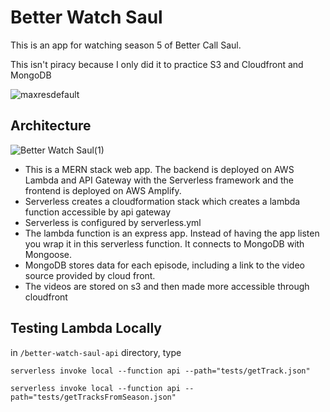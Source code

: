 # Better Watch Saul

This is an app for watching season 5 of Better Call Saul.

This isn't piracy because I only did it to practice S3 and Cloudfront and MongoDB

![maxresdefault](https://user-images.githubusercontent.com/32403644/236652476-cc3a1345-aa8c-4579-a351-2e6fc7709e95.png)

## Architecture

![Better Watch Saul(1)](https://user-images.githubusercontent.com/32403644/236652820-5f54e79f-6707-4f30-819c-e413ff975d6d.png)

- This is a MERN stack web app. The backend is deployed on AWS Lambda and API Gateway with the Serverless framework and the frontend is deployed on AWS Amplify.
- Serverless creates a cloudformation stack which creates a lambda function accessible by api gateway
- Serverless is configured by serverless.yml
- The lambda function is an express app. Instead of having the app listen you wrap it in this serverless function. It connects to MongoDB with Mongoose.
- MongoDB stores data for each episode, including a link to the video source provided by cloud front.
- The videos are stored on s3 and then made more accessible through cloudfront

## Testing Lambda Locally

in `/better-watch-saul-api` directory, type

`serverless invoke local --function api --path="tests/getTrack.json"`

`serverless invoke local --function api --path="tests/getTracksFromSeason.json"`
